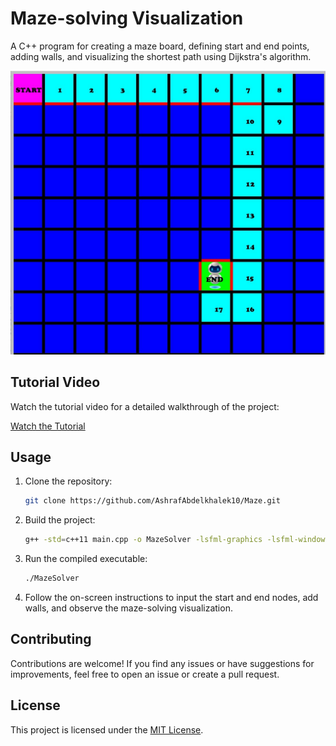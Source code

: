 # Maze-solving Visualization

A C++ program for creating a maze board, defining start and end points, adding walls, and visualizing the shortest path using Dijkstra's algorithm.

![Maze-solving Visualization](images/photo_2024-01-23_19-55-02.jpg)

## Tutorial Video

Watch the tutorial video for a detailed walkthrough of the project:

[Watch the Tutorial](https://clipchamp.com/watch/nLBzM3hkYid)

## Usage

1. Clone the repository:

    ```bash
    git clone https://github.com/AshrafAbdelkhalek10/Maze.git
    ```

2. Build the project:

    ```bash
    g++ -std=c++11 main.cpp -o MazeSolver -lsfml-graphics -lsfml-window -lsfml-system -lsfml-audio
    ```

3. Run the compiled executable:

    ```bash
    ./MazeSolver
    ```

4. Follow the on-screen instructions to input the start and end nodes, add walls, and observe the maze-solving visualization.

## Contributing

Contributions are welcome! If you find any issues or have suggestions for improvements, feel free to open an issue or create a pull request.

## License

This project is licensed under the [MIT License](LICENSE).
